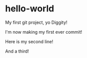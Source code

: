 hello-world
===========

My first git project, yo Diggity!

I'm now making my first ever commit!

Here is my second line!

And a third!
